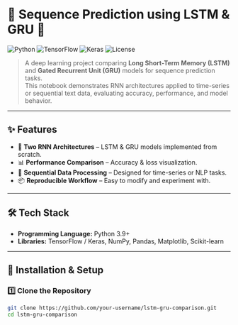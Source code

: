 # 🔮 Sequence Prediction using LSTM & GRU 🧠

![Python](https://img.shields.io/badge/Python-3.9+-blue?style=flat&logo=python)
![TensorFlow](https://img.shields.io/badge/TensorFlow-2.x-orange?style=flat&logo=tensorflow)
![Keras](https://img.shields.io/badge/Keras-Deep%20Learning-red?style=flat&logo=keras)
![License](https://img.shields.io/badge/License-MIT-green)

> A deep learning project comparing **Long Short-Term Memory (LSTM)** and **Gated Recurrent Unit (GRU)** models for sequence prediction tasks.  
> This notebook demonstrates RNN architectures applied to time-series or sequential text data, evaluating accuracy, performance, and model behavior.

---

## ✨ Features
- 🧠 **Two RNN Architectures** – LSTM & GRU models implemented from scratch.
- 📊 **Performance Comparison** – Accuracy & loss visualization.
- 🔄 **Sequential Data Processing** – Designed for time-series or NLP tasks.
- 📦 **Reproducible Workflow** – Easy to modify and experiment with.

---

## 🛠 Tech Stack
- **Programming Language:** Python 3.9+  
- **Libraries:** TensorFlow / Keras, NumPy, Pandas, Matplotlib, Scikit-learn  

---

## 🚀 Installation & Setup

### 1️⃣ Clone the Repository
```bash
git clone https://github.com/your-username/lstm-gru-comparison.git
cd lstm-gru-comparison
